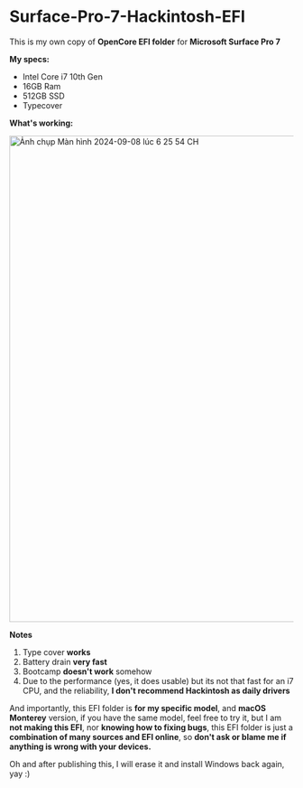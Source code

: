 # Surface-Pro-7-Hackintosh-EFI

This is my own copy of **OpenCore EFI folder** for **Microsoft Surface Pro 7**

**My specs:**

 - Intel Core i7 10th Gen
 - 16GB Ram
 - 512GB SSD
 - Typecover

**What's working:**

<img width="861" alt="Ảnh chụp Màn hình 2024-09-08 lúc 6 25 54 CH" src="https://github.com/user-attachments/assets/31ca0be8-eabb-4783-ba10-d08c9f4eaada">

**Notes**

 1. Type cover **works**
 2. Battery drain **very fast**
 3. Bootcamp **doesn't work** somehow
 4. Due to the performance (yes, it does usable) but its not that fast for an i7 CPU, and the reliability, **I don't recommend Hackintosh as daily drivers**


And importantly, this EFI folder is **for my specific model**, and **macOS Monterey** version, if you have the same model, feel free to try it, but I am **not making this EFI**, nor **knowing how to fixing bugs**, this EFI folder is just a **combination of many sources and EFI online**, so **don't ask or blame me if anything is wrong with your devices.**

Oh and after publishing this, I will erase it and install Windows back again, yay :)

